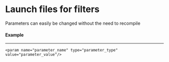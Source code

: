 # Launch files for filters #

Parameters can easily be changed without the need to recompile

#### Example
-------
``` <param name="parameter_name" type="parameter_type" value="parameter_value"/> ```
